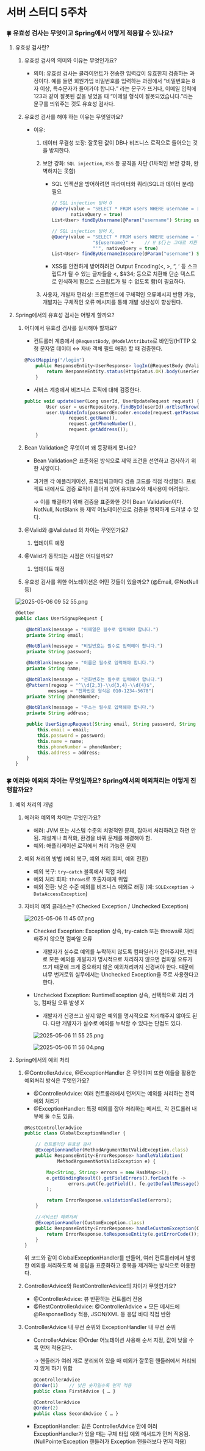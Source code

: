 # 서버 스터디 5주차

### 🍀 유효성 검사는 무엇이고 Spring에서 어떻게 적용할 수 있나요?

1. 유효성 검사란?
    1. 유효성 검사의 의미와 이유는 무엇인가요?
        - 의미: 유효성 검사는 클라이언트가 전송한 입력값이 유효한지 검증하는 과정이다. 예를 들면 회원가입 비밀번호를 입력하는 과정에서 “비밀번호는 8자 이상, 특수문자가 들어가야 합니다.” 라는 문구가 뜨거나, 이메일 입력에 123과 같이 잘못된 값을 넣었을 때 “이메일 형식이 잘못되었습니다.”라는 문구를 띄워주는 것도 유효성 검사다.
        
    2. 유효성 검사를 해야 하는 이유는 무엇일까요?
        - 이유:
            1. 데이터 무결성 보장: 잘못된 값이 DB나 비즈니스 로직으로 들어오는 것을 방지한다.
            2. 보안 강화: `SQL injection`, `XSS` 등 공격을 차단 (1차적인 보안 강화, 완벽하지는 못함)
                - SQL 인젝션을 방어하려면 파라미터화 쿼리(SQL과 데이터 분리) 필요
                    
                    ```jsx
                    // SQL injection 방어 O
                    @Query(value = "SELECT * FROM users WHERE username = :username",   // ← ? 자리 확보
                           nativeQuery = true)
                    List<User> findByUsername(@Param("username") String username);  
                    ```
                    
                    ```jsx
                    // SQL injection 방어 X, 
                    @Query(value = "SELECT * FROM users WHERE username = '" + 
                                   "${username}" +    // ‼️ ${}는 그대로 치환
                                   "'", nativeQuery = true)
                    List<User> findByUsernameInsecure(@Param("username") String username);
                    ```
                    
                
                - XSS를 안전하게 방어하려면 Output Encoding(<, >, “, ‘ 등 스크립트가 될 수 있는 글자들을 &lt;, $#34; 등으로 치환해 단순 텍스트로 인식하게 함으로 스크립트가 될 수 없도록 함)이 필요하다.
                
            3. 사용자, 개발자 편리성: 프론트엔드에 구체적인 오류메시지 반환 가능, 개발자는 구체적인 오류 메시지를 통해 개발 생산성이 향상된다.
            
2. Spring에서의 유효성 검사는 어떻게 할까요?
    1. 어디에서 유효성 검사를 실시해야 할까요?
        - 컨트롤러 계층에서 `@RequestBody`, `@ModelAttribute`로 바인딩(HTTP 요청 문자열 데이터 ↔ 자바 객체 필드 매핑) 할 때 검증한다.
        
        ```jsx
        @PostMapping("/login")
            public ResponseEntity<UserResponse> logIn(@RequestBody @Valid UserLogInRequest request) {
                return ResponseEntity.status(HttpStatus.OK).body(userService.logIn(request));
            }
        ```
        
        - 서비스 계층에서 비즈니스 로직에 대해 검증한다.
        
        ```jsx
        public void updateUser(Long userId, UserUpdateRequest request) {
                User user = userRepository.findById(userId).orElseThrow(()->new CustomException(ErrorCode.USER_NOT_FOUND));
                user.UpdateInfo(passwordEncoder.encode(request.getPassword()),
                        request.getName(),
                        request.getPhoneNumber(),
                        request.getAddress());
            }
        ```
        
    2. Bean Validation은 무엇이며 왜 등장하게 됐나요?
        - Bean Validation은 표준화된 방식으로 제약 조건을 선언하고 검사하기 위한 사양이다.
        - 과거엔 각 애플리케이션, 프레임워크마다 검증 코드를 직접 작성했다. 프로젝트 내에서도 검증 로직이 흩어져 있어 유지보수와 재사용이 어려웠다.
            
            → 이를 해결하기 위해 검증을 표준화한 것이 Bean Validation이다. NotNull, NotBlank 등 제약 어노테이션으로 검증을 명확하게 드러낼 수 있다.
            
        
    3. @Valid와 @Validated 의 차이는 무엇인가요?
        1. 업데이트 예정
        
    4. @Valid가 동작되는 시점은 어디일까요?
        1. 업데이트 예정
        
    5. 유효성 검사를 위한 어노테이션은 어떤 것들이 있을까요? (@Email, @NotNull 등)
    
    ![2025-05-06 09 52 55.png](2025-05-06_09_52_55.png)
    
    ```jsx
    @Getter
    public class UserSignupRequest {
    
        @NotBlank(message = "이메일은 필수로 입력해야 합니다.")
        private String email;
    
        @NotBlank(message = "비밀번호는 필수로 입력해야 합니다.")
        private String password;
    
        @NotBlank(message = "이름은 필수로 입력해야 합니다.")
        private String name;
    
        @NotBlank(message = "전화번호는 필수로 입력해야 합니다.")
        @Pattern(regexp = "^\\d{2,3}-\\d{3,4}-\\d{4}$",
                message = "전화번호 형식은 010-1234-5678")
        private String phoneNumber;
    
        @NotBlank(message = "주소는 필수로 입력해야 합니다.")
        private String address;
    
        public UserSignupRequest(String email, String password, String name, String phoneNumber, String address) {
            this.email = email;
            this.password = password;
            this.name = name;
            this.phoneNumber = phoneNumber;
            this.address = address;
        }
    }
    ```
    

### 🍀 에러와 예외의 차이는 무엇일까요? Spring에서의 예외처리는 어떻게 진행할까요?

1. 예외 처리의 개념
    1. 에러와 예외의 차이는 무엇인가요?
        - 에러: JVM 또는 시스템 수준의 치명적인 문제, 잡아서 처리하려고 하면 안 됨. 재설계나 최적화, 환경을 바꿔 문제를 해결해야 함.
        - 예외: 애플리케이션 로직에서 처리 가능한 문제
        
    2. 예외 처리의 방법  (예외 복구, 예외 처리 회피, 예외 전환)
        - 예외 복구: `try–catch` 블록에서 직접 처리
        - 예외 처리 회피: `throws`로 호출자에게 위임
        - 예외 전환: 낮은 수준 예외를 비즈니스 예외로 래핑 (예: `SQLException` → `DataAccessException`)
        
    3. 자바의 예외 클래스는? (Checked Exception / Unchecked Exception)
        
        ![2025-05-06 11 45 07.png](2025-05-06_11_45_07.png)
        
        - Checked Exception: Exception 상속, try-catch 또는 throws로 처리해주지 않으면 컴파일 오류
            - 개발자가 실수로 예외를 누락하지 않도록 컴파일러가 잡아주지만, 반대로 모든 예외를 개발자가 명시적으로 처리하지 않으면 컴파일 오류가 뜨기 때문에 크게 중요하지 않은 예외처리까지 신경써야 한다. 때문에 너무 번거로워 실무에서는 Unchecked Exception을 주로 사용한다고 한다.
            
        - Unchecked Exception: RuntimeException 상속, 선택적으로 처리 가능, 컴파일 오류 발생 X
            - 개발자가 신경쓰고 싶지 않은 예외를 명시적으로 처리해주지 않아도 된다. 다만 개발자가 실수로 예외를 누락할 수 있다는 단점도 있다.
            
            ![2025-05-06 11 55 25.png](2025-05-06_11_55_25.png)
            
            ![2025-05-06 11 56 04.png](2025-05-06_11_56_04.png)
            
        
2. Spring에서의 예외 처리
    1. @ControllerAdvice, @ExceptionHandler 은 무엇이며 또한 이들을 활용한 예외처리 방식은 무엇인가요?
        - @ControllerAdvice: 여러 컨트롤러에서 던져지는 예외를 처리하는 전역 예외 처리기
        - @ExceptionHandler: 특정 예외를 잡아 처리하는 메서드, 각 컨트롤러 내부에 둘 수도 있음.
        
        ```jsx
        @RestControllerAdvice
        public class GlobalExceptionHandler {
        
            // 컨트롤러단 유효성 검사
            @ExceptionHandler(MethodArgumentNotValidException.class)
            public ResponseEntity<ErrorResponse> handleValidation(
                    MethodArgumentNotValidException e) {
        
                Map<String, String> errors = new HashMap<>();
                e.getBindingResult().getFieldErrors().forEach(fe ->
                        errors.put(fe.getField(), fe.getDefaultMessage())
                );
        
                return ErrorResponse.validationFailed(errors);
            }
        
            //서비스단 예외처리
            @ExceptionHandler(CustomException.class)
            public ResponseEntity<ErrorResponse> handleCustomException(CustomException e) {
                return ErrorResponse.toResponseEntity(e.getErrorCode());
            }
        }
        ```
        
        위 코드와 같이 GlobalExceptionHandler를 만들어, 여러 컨트롤러에서 발생한 예외를 처리하도록 해 응답을 표준화하고 중복을 제거하는 방식으로 이용한다.
        
    2. ControllerAdvice와 RestControllerAdvice의 차이가 무엇인가요?
        - @ControllerAdvice: 뷰 반환하는 컨트롤러 전용
        - @RestControllerAdvice: @ControllerAdvice + 모든 메서드에 @ResponseBody 적용, JSON/XML 등 응답 바디 직접 반환
        
    3. ControllerAdvice 내 우선 순위와 ExceptionHandler 내 우선 순위
        - ControllerAdvice: @Order 어노테이션 사용해 순서 지정, 값이 낮을 수록 먼저 적용된다.
            
            → 핸들러가 여러 개로 분리되어 있을 때 예외가 잘못된 핸들러에서 처리되지 않게 하기 위함
            
            ```jsx
            @ControllerAdvice
            @Order(1)    // 낮은 숫자일수록 먼저 적용
            public class FirstAdvice { … }
            
            @ControllerAdvice
            @Order(2)
            public class SecondAdvice { … }
            ```
            
        - ExceptionHandler: 같은 ControllerAdvice 안에 여러 ExceptionHandler가 있을 때는 구체 타입 예외 메서드가 먼저 적용됨. (NullPointerException 핸들러가 Exception 핸들러보다 먼저 적용)